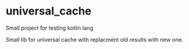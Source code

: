 # universal_cache
Small project for testing kotlin lang

Small lib for universal cache with replacment old results with new one.
